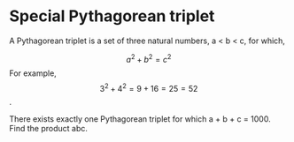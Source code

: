 # Special Pythagorean triplet

A Pythagorean triplet is a set of three natural numbers, a < b < c, for which,

$$a^2 + b^2 = c^2$$
For example, $$3^2 + 4^2 = 9 + 16 = 25 = 52$$.

There exists exactly one Pythagorean triplet for which a + b + c = 1000.
Find the product abc.
